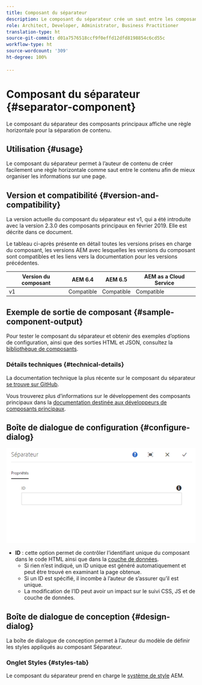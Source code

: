 ```yaml
---
title: Composant du séparateur
description: Le composant du séparateur crée un saut entre les composants d’une page.
role: Architect, Developer, Administrator, Business Practitioner
translation-type: ht
source-git-commit: d01a7576518ccf9f0effd12dfd8198854c6cd55c
workflow-type: ht
source-wordcount: '309'
ht-degree: 100%

---
```



# Composant du séparateur {#separator-component}

Le composant du séparateur des composants principaux affiche une règle horizontale pour la séparation de contenu.

## Utilisation {#usage}

Le composant du séparateur permet à l’auteur de contenu de créer facilement une règle horizontale comme saut entre le contenu afin de mieux organiser les informations sur une page.

## Version et compatibilité {#version-and-compatibility}

La version actuelle du composant du séparateur est v1, qui a été introduite avec la version 2.3.0 des composants principaux en février 2019. Elle est décrite dans ce document.

Le tableau ci-après présente en détail toutes les versions prises en charge du composant, les versions AEM avec lesquelles les versions du composant sont compatibles et les liens vers la documentation pour les versions précédentes.

| Version du composant | AEM 6.4 | AEM 6.5 | AEM as a Cloud Service |
|---|---|---|---|
| v1 | Compatible | Compatible | Compatible |

## Exemple de sortie de composant {#sample-component-output}

Pour tester le composant du séparateur et obtenir des exemples d’options de configuration, ainsi que des sorties HTML et JSON, consultez la [bibliothèque de composants](https://adobe.com/go/aem_cmp_library_separator_fr).

### Détails techniques {#technical-details}

La documentation technique la plus récente sur le composant du séparateur [se trouve sur GitHub](https://adobe.com/go/aem_cmp_tech_separator_v1_fr).

Vous trouverez plus d’informations sur le développement des composants principaux dans la [documentation destinée aux développeurs de composants principaux](/help/developing/overview.md).

## Boîte de dialogue de configuration {#configure-dialog}

![Boîte de dialogue de modification du composant Séparateur](/help/assets/separator-edit.png)

* **ID** : cette option permet de contrôler l’identifiant unique du composant dans le code HTML ainsi que dans la [couche de données](/help/developing/data-layer/overview.md).
   * Si rien n’est indiqué, un ID unique est généré automatiquement et peut être trouvé en examinant la page obtenue.
   * Si un ID est spécifié, il incombe à l’auteur de s’assurer qu’il est unique.
   * La modification de l’ID peut avoir un impact sur le suivi CSS, JS et de couche de données.

## Boîte de dialogue de conception {#design-dialog}

La boîte de dialogue de conception permet à l’auteur du modèle de définir les styles appliqués au composant Séparateur.

### Onglet Styles {#styles-tab}

Le composant du séparateur prend en charge le [système de style](/help/get-started/authoring.md#component-styling) AEM.
